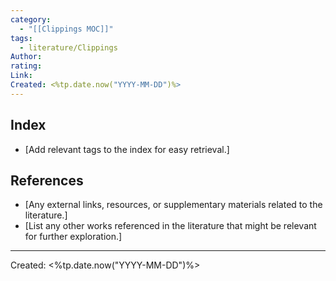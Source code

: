 ```yaml
---
category:
  - "[[Clippings MOC]]"
tags:
  - literature/Clippings
Author: 
rating: 
Link: 
Created: <%tp.date.now("YYYY-MM-DD")%>
---
```



## Index
- [Add relevant tags to the index for easy retrieval.]


##  References
- [Any external links, resources, or supplementary materials related to the literature.]
- [List any other works referenced in the literature that might be relevant for further exploration.]


---
Created:  <%tp.date.now("YYYY-MM-DD")%>
